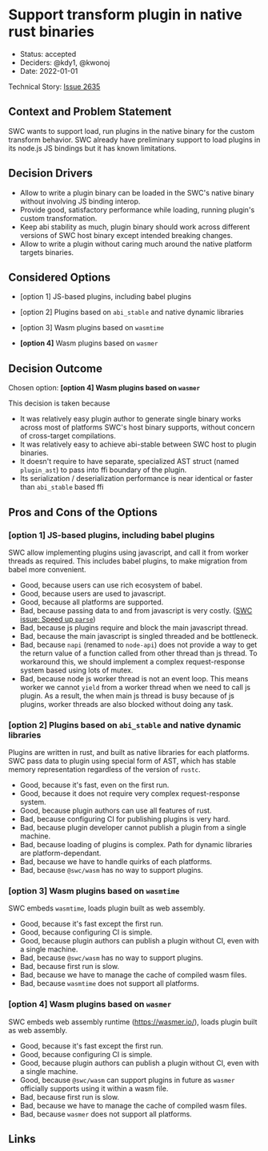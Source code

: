 # Support transform plugin in native rust binaries

-   Status: accepted <!-- optional -->
-   Deciders: @kdy1, @kwonoj <!-- optional -->
-   Date: 2022-01-01 <!-- optional -->

Technical Story: [Issue 2635](https://github.com/swc-project/swc/issues/2635) <!-- optional -->

## Context and Problem Statement

SWC wants to support load, run plugins in the native binary for the custom transform behavior. SWC already have preliminary support to load plugins in its node.js JS bindings but it has known limitations.

## Decision Drivers <!-- optional -->

-   Allow to write a plugin binary can be loaded in the SWC's native binary without involving JS binding interop.
-   Provide good, satisfactory performance while loading, running plugin's custom transformation.
-   Keep abi stability as much, plugin binary should work across different versions of SWC host binary except intended breaking changes.
-   Allow to write a plugin without caring much around the native platform targets binaries.

## Considered Options

-   [option 1] JS-based plugins, including babel plugins

-   [option 2] Plugins based on `abi_stable` and native dynamic libraries

-   [option 3] Wasm plugins based on `wasmtime`

-   **[option 4]** Wasm plugins based on `wasmer`

## Decision Outcome

Chosen option: **[option 4] Wasm plugins based on `wasmer`**

This decision is taken because

-   It was relatively easy plugin author to generate single binary works across most of platforms SWC's host binary supports, without concern of cross-target compilations.
-   It was relatively easy to achieve abi-stable between SWC host to plugin binaries.
-   It doesn't require to have separate, specialized AST struct (named `plugin_ast`) to pass into ffi boundary of the plugin.
-   Its serialization / deserialization performance is near identical or faster than `abi_stable` based ffi

## Pros and Cons of the Options <!-- optional -->

### [option 1] JS-based plugins, including babel plugins

SWC allow implementing plugins using javascript, and call it from worker threads as required.
This includes babel plugins, to make migration from babel more convenient.

-   Good, because users can use rich ecosystem of babel.
-   Good, because users are used to javascript.
-   Good, because all platforms are supported.
-   Bad, because passing data to and from javascript is very costly. ([SWC issue: Speed up `parse`](https://github.com/swc-project/swc/issues/2175))
-   Bad, because js plugins require and block the main javascript thread.
-   Bad, because the main javascript is singled threaded and be bottleneck.
-   Bad, because `napi` (renamed to `node-api`) does not provide a way to get the return value of a function called from other thread than js thread. To workaround this, we should implement a complex request-response system based using lots of mutex.
-   Bad, because node js worker thread is not an event loop. This means worker we cannot `yield` from a worker thread when we need to call js plugin. As a result, the when main js thread is busy because of js plugins, worker threads are also blocked without doing any task.

### [option 2] Plugins based on `abi_stable` and native dynamic libraries

Plugins are written in rust, and built as native libraries for each platforms. SWC pass data to plugin using special form of AST, which has stable memory representation regardless of the version of `rustc`.

-   Good, because it's fast, even on the first run.
-   Good, because it does not require very complex request-response system.
-   Good, because plugin authors can use all features of rust.
-   Bad, because configuring CI for publishing plugins is very hard.
-   Bad, because plugin developer cannot publish a plugin from a single machine.
-   Bad, because loading of plugins is complex. Path for dynamic libraries are platform-dependant.
-   Bad, because we have to handle quirks of each platforms.
-   Bad, because `@swc/wasm` has no way to support plugins.

### [option 3] Wasm plugins based on `wasmtime`

SWC embeds `wasmtime`, loads plugin built as web assembly.

-   Good, because it's fast except the first run.
-   Good, because configuring CI is simple.
-   Good, because plugin authors can publish a plugin without CI, even with a single machine.
-   Bad, because `@swc/wasm` has no way to support plugins.
-   Bad, because first run is slow.
-   Bad, because we have to manage the cache of compiled wasm files.
-   Bad, because `wasmtime` does not support all platforms.

### [option 4] Wasm plugins based on `wasmer`

SWC embeds web assembly runtime (https://wasmer.io/), loads plugin built as web assembly.

-   Good, because it's fast except the first run.
-   Good, because configuring CI is simple.
-   Good, because plugin authors can publish a plugin without CI, even with a single machine.
-   Good, because `@swc/wasm` can support plugins in future as `wasmer` officially supports using it within a wasm file.
-   Bad, because first run is slow.
-   Bad, because we have to manage the cache of compiled wasm files.
-   Bad, because `wasmer` does not support all platforms.

## Links
